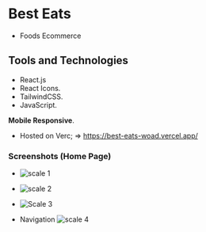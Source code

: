 # Best Eats
* Foods Ecommerce
  
## Tools and Technologies
 - React.js
 - React Icons.
 - TailwindCSS.
 - JavaScript.
   
**Mobile Responsive**. 
- Hosted on Verc; => https://best-eats-woad.vercel.app/

### Screenshots (Home Page)
 - ![scale 1](https://github.com/kasydev/Best_Eats/assets/125959390/095c34a9-3b24-47b0-9aea-d7dee11ca523)
   
 - ![scale 2](https://github.com/kasydev/Best_Eats/assets/125959390/70982bf5-bcc2-43bb-838b-c33920c87514)
   
 - ![Scale 3](https://github.com/kasydev/Best_Eats/assets/125959390/0c41b0d1-2ff0-47d1-8a90-2596a21a1d86)

 - Navigation
   ![scale 4](https://github.com/kasydev/Best_Eats/assets/125959390/7e11ed33-7747-4740-8fcd-61056836fb84)
